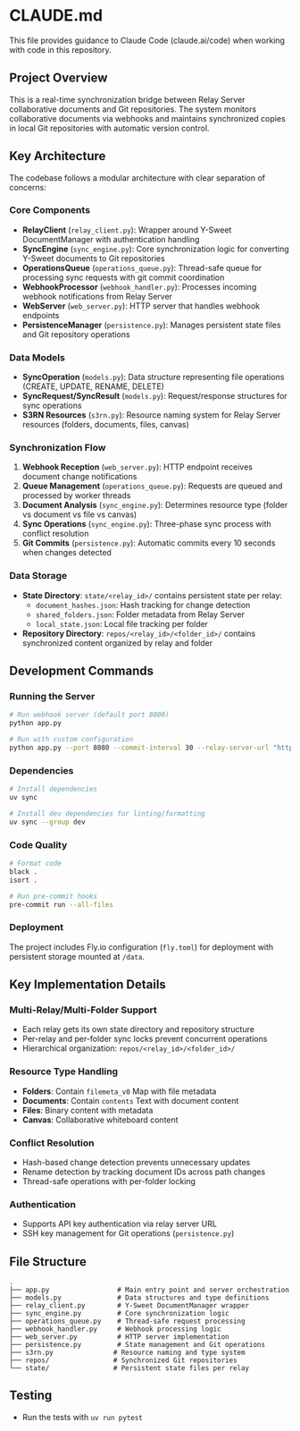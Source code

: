 # CLAUDE.md

This file provides guidance to Claude Code (claude.ai/code) when working with code in this repository.

## Project Overview

This is a real-time synchronization bridge between Relay Server collaborative documents and Git repositories. The system monitors collaborative documents via webhooks and maintains synchronized copies in local Git repositories with automatic version control.

## Key Architecture

The codebase follows a modular architecture with clear separation of concerns:

### Core Components

- **RelayClient** (`relay_client.py`): Wrapper around Y-Sweet DocumentManager with authentication handling
- **SyncEngine** (`sync_engine.py`): Core synchronization logic for converting Y-Sweet documents to Git repositories
- **OperationsQueue** (`operations_queue.py`): Thread-safe queue for processing sync requests with git commit coordination
- **WebhookProcessor** (`webhook_handler.py`): Processes incoming webhook notifications from Relay Server
- **WebServer** (`web_server.py`): HTTP server that handles webhook endpoints
- **PersistenceManager** (`persistence.py`): Manages persistent state files and Git repository operations

### Data Models

- **SyncOperation** (`models.py`): Data structure representing file operations (CREATE, UPDATE, RENAME, DELETE)
- **SyncRequest/SyncResult** (`models.py`): Request/response structures for sync operations
- **S3RN Resources** (`s3rn.py`): Resource naming system for Relay Server resources (folders, documents, files, canvas)

### Synchronization Flow

1. **Webhook Reception** (`web_server.py`): HTTP endpoint receives document change notifications
2. **Queue Management** (`operations_queue.py`): Requests are queued and processed by worker threads
3. **Document Analysis** (`sync_engine.py`): Determines resource type (folder vs document vs file vs canvas)
4. **Sync Operations** (`sync_engine.py`): Three-phase sync process with conflict resolution
5. **Git Commits** (`persistence.py`): Automatic commits every 10 seconds when changes detected

### Data Storage

- **State Directory**: `state/<relay_id>/` contains persistent state per relay:
  - `document_hashes.json`: Hash tracking for change detection
  - `shared_folders.json`: Folder metadata from Relay Server
  - `local_state.json`: Local file tracking per folder
- **Repository Directory**: `repos/<relay_id>/<folder_id>/` contains synchronized content organized by relay and folder

## Development Commands

### Running the Server
```bash
# Run webhook server (default port 8000)
python app.py

# Run with custom configuration
python app.py --port 8080 --commit-interval 30 --relay-server-url "http://localhost:8080" --data-dir "/custom/path"
```

### Dependencies
```bash
# Install dependencies
uv sync

# Install dev dependencies for linting/formatting
uv sync --group dev
```

### Code Quality
```bash
# Format code
black .
isort .

# Run pre-commit hooks
pre-commit run --all-files
```

### Deployment
The project includes Fly.io configuration (`fly.toml`) for deployment with persistent storage mounted at `/data`.

## Key Implementation Details

### Multi-Relay/Multi-Folder Support
- Each relay gets its own state directory and repository structure
- Per-relay and per-folder sync locks prevent concurrent operations
- Hierarchical organization: `repos/<relay_id>/<folder_id>/`

### Resource Type Handling
- **Folders**: Contain `filemeta_v0` Map with file metadata
- **Documents**: Contain `contents` Text with document content  
- **Files**: Binary content with metadata
- **Canvas**: Collaborative whiteboard content

### Conflict Resolution
- Hash-based change detection prevents unnecessary updates
- Rename detection by tracking document IDs across path changes
- Thread-safe operations with per-folder locking

### Authentication
- Supports API key authentication via relay server URL
- SSH key management for Git operations (`persistence.py`)

## File Structure

```
.
├── app.py                 # Main entry point and server orchestration
├── models.py              # Data structures and type definitions
├── relay_client.py        # Y-Sweet DocumentManager wrapper
├── sync_engine.py         # Core synchronization logic
├── operations_queue.py    # Thread-safe request processing
├── webhook_handler.py     # Webhook processing logic
├── web_server.py          # HTTP server implementation
├── persistence.py         # State management and Git operations
├── s3rn.py               # Resource naming and type system
├── repos/                # Synchronized Git repositories
└── state/                # Persistent state files per relay
```

## Testing

- Run the tests with `uv run pytest`
